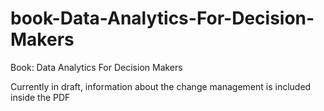 # book-Data-Analytics-For-Decision-Makers
Book: Data Analytics For Decision Makers

Currently in draft, information about the change management is included inside the PDF
